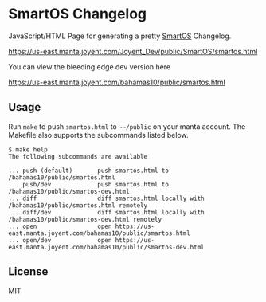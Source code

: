 SmartOS Changelog
=================

JavaScript/HTML Page for generating a pretty [SmartOS](http://smartos.org) Changelog.

https://us-east.manta.joyent.com/Joyent_Dev/public/SmartOS/smartos.html

You can view the bleeding edge dev version here

https://us-east.manta.joyent.com/bahamas10/public/smartos.html

Usage
-----

Run `make` to push `smartos.html` to `~~/public` on your manta account.  The Makefile
also supports the subcommands listed below.

```
$ make help
The following subcommands are available

... push (default)       push smartos.html to /bahamas10/public/smartos.html
... push/dev             push smartos.html to /bahamas10/public/smartos-dev.html
... diff                 diff smartos.html locally with /bahamas10/public/smartos.html remotely
... diff/dev             diff smartos.html locally with /bahamas10/public/smartos-dev.html remotely
... open                 open https://us-east.manta.joyent.com/bahamas10/public/smartos.html
... open/dev             open https://us-east.manta.joyent.com/bahamas10/public/smartos-dev.html
```

License
-------

MIT
